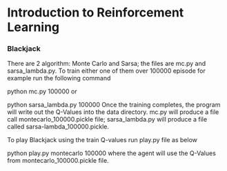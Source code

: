 # Introduction to Reinforcement Learning 

### Blackjack
There are 2 algorithm: Monte Carlo and Sarsa; the files are mc.py and sarsa_lambda.py. To train either one of them over 100000 episode for example run the following command

python mc.py 100000
or

python sarsa_lambda.py 100000
Once the training completes, the program will write out the Q-Values into the data directory. mc.py will produce a file call montecarlo_100000.pickle file; sarsa_lambda.py will produce a file called sarsa-lambda_100000.pickle.

To play Blackjack using the train Q-values run play.py file as below

python play.py montecarlo 100000
where the agent will use the Q-Values from montecarlo_100000.pickle file.